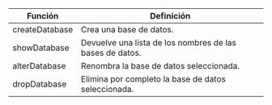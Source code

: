 Función |  Definición 
------------ | -------------
createDatabase | Crea una base de datos.
showDatabase | Devuelve una lista de los nombres de las bases de datos.
alterDatabase | Renombra la base de datos seleccionada.
dropDatabase | Elimina por completo la base de datos seleccionada.
